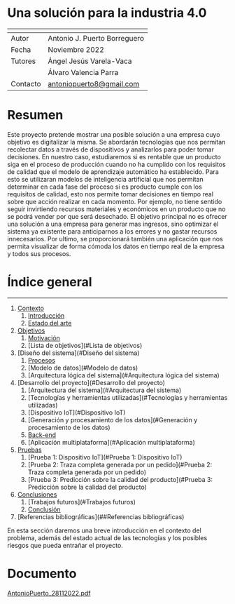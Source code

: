 # Una solución para la industria 4.0


| <!-- -->      | <!-- -->        |
|:-------------|:---------------|
| Autor         | Antonio J. Puerto Borreguero      |
| Fecha        | Noviembre 2022   |
| Tutores        | Ángel Jesús Varela-Vaca |
|    <!-- -->     | Álvaro Valencia Parra    |
| Contacto | antoniopuerto8@gmail.com |

# Resumen

Este proyecto pretende mostrar una posible solución a una empresa cuyo objetivo es digitalizar la misma. Se abordarán tecnologías que nos permitan recolectar datos a través de dispositivos y analizarlos para poder tomar decisiones. En nuestro caso, estudiaremos si es rentable que un producto siga en el proceso de producción cuando no ha cumplido con los requisitos de calidad que el modelo de aprendizaje automático ha establecido. Para esto se utilizaran modelos de inteligencia artificial que nos permitan determinar en cada fase del proceso si es producto cumple con los requisitos de calidad, esto nos permite tomar decisiones en tiempo real sobre que
acción realizar en cada momento. Por ejemplo, no tiene sentido seguir invirtiendo recursos materiales y económicos en un producto que no se podrá vender por que será desechado. El objetivo principal no es ofrecer una solución a una empresa para generar mas ingresos, sino optimizar el sistema ya existente para anticiparnos a los errores y no gastar recursos innecesarios. Por ultimo, se proporcionará también una aplicación que nos permita visualizar de forma cómoda los datos en tiempo real de la empresa y todos sus procesos.

# Índice general
---

1. [Contexto](#Contexto)
	1. [Introducción](#Introducción)
	2. [Estado del arte](#Estado_del_arte)
2. [Objetivos](#Objetivos)
	1. [Motivación](#Motivación)
	2. [Lista de objetivos](#Lista de objetivos)
3. [Diseño del sistema](#Diseño del sistema)
	1. [Procesos](#Procesos)
	2. [Modelo de datos](#Modelo de datos)
	3. [Arquitectura lógica del sistema](#Arquitectura lógica del sistema)
4. [Desarrollo del proyecto](#Desarrollo del proyecto)
	1. [Arquitectura del sistema](#Arquitectura del sistema)
	2. [Tecnologías y herramientas utilizadas](#Tecnologías y herramientas utilizadas)
	3. [Dispositivo IoT](#Dispositivo IoT)
	4. [Generación y procesamiento de los datos](#Generación y procesamiento de los datos)
	5. [Back-end](#Back-end)
	6. [Aplicación multiplataforma](#Aplicación multiplataforma)
6. [Pruebas](#Pruebas)
	1. [Prueba 1: Dispositivo IoT](#Prueba 1: Dispositivo IoT)
	2. [Prueba 2: Traza completa generada por un pedido](#Prueba 2: Traza completa generada por un pedido)
	3. [Prueba 3: Predicción sobre la calidad del producto](#Prueba 3: Predicción sobre la calidad del producto)
7. [Conclusiones](#Conclusiones)
	1. [Trabajos futuros](#Trabajos futuros)
	2. [Conclusión](#Conclusión)
8. [Referencias bibliográficas](##Referencias bibliográficas)

En esta sección daremos una breve introducción en el contexto del problema, además del estado actual de las tecnologías y los posibles riesgos que pueda entrañar el proyecto.

# Documento

[AntonioPuerto_28112022.pdf](https://github.com/PuertOcho/tfg-industry-4/files/14447679/AntonioPuerto_28112022.pdf)


